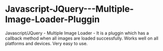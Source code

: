 Javascript-JQuery---Multiple-Image-Loader-Pluggin
=================================================

Javascript/JQuery - Multiple Image Loader - It is a pluggin which has a callback method when all images are loaded successfully. Works well on all platforms and devices. Very easy to use.



